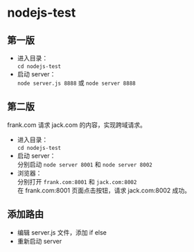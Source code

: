 # nodejs-test

## 第一版
* 进入目录：<br>
`cd nodejs-test`<br>
* 启动 server：<br>
`node server.js 8888` 或 `node server 8888`<br>

## 第二版
frank.com 请求 jack.com 的内容，实现跨域请求。<br>
* 进入目录：<br>
`cd nodejs-test`<br>
* 启动 server：<br>
分别启动 `node server 8001` 和 `node server 8002`<br>
* 浏览器：<br>
分别打开 `frank.com:8001` 和 `jack.com:8002`<br>
在 frank.com:8001 页面点击按钮，请求 jack.com:8002 成功。

## 添加路由
* 编辑 server.js 文件，添加 if else<br>
* 重新启动 server
